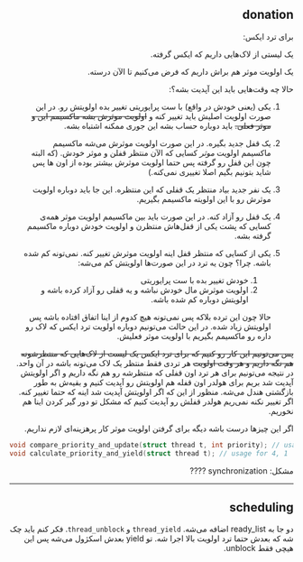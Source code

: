 <div dir="rtl">

## donation

برای ترد ایکس:

یک لیستی از لاک‌هایی داریم که ایکس گرفته.

یک اولویت موثر هم براش داریم که فرض می‌کنیم تا الآن درسته.

حالا چه وقت‌هایی باید این آپدیت بشه؟:

1. یکی (یعنی خودش در واقع) با ست پرایوریتی تغییر بده اولویتش رو. در این صورت اولویت اصلیش باید تغییر کنه و ~~اولویت موثرش بشه ماکسیمم این و موثر فعلی.~~ باید دوباره حساب بشه این جوری ممکنه اشتباه بشه.

2. یک قفل جدید بگیره. در این صورت اولویت موثرش می‌شه ماکسیمم ماکسیمم اولویت *موثر* کسایی که الآن منتظر قفلن و موثر خودش. (که البته چون این قفل رو گرفته پس حتما اولویت موثرش بیشتر بوده از اون ها پس شاید بتونیم بگیم اصلا تغییری نمی‌کنه.)

3. یک نفر جدید بیاد منتظر یک قفلی که این منتظره. این جا باید دوباره اولویت موثرش رو با این اولویته ماکسیمم بگیریم.

4. یک قفل رو آزاد کنه. در این صورت باید بین ماکسیمم اولویت موثر همه‌ی کسایی که پشت یکی از قفل‌هاش منتظرن و اولویت خودش دوباره ماکسیمم گرفته بشه.

5. یکی از کسایی که منتظر قفل اینه اولویت موثرش تغییر کنه. نمی‌تونه کم شده باشه. چرا؟ چون یه ترد در این صورت‌ها اولویتش کم می‌شه:
    1. خودش تغییر بده با ست پرایوریتی
    2. اولویت موثرش مال خودش نباشه و یه قفلی رو آزاد کرده باشه و اولویتش دوباره کم شده باشه.
    
    حالا چون این ترده بلاکه پس نمی‌تونه هیچ کدوم از اینا اتفاق افتاده باشه پس اولویتش زیاد شده. در این حالت می‌تونیم دوباره اولویت ترد ایکس که لاک رو داره رو ماکسیمم بگیریم با اولویت موثر فعلیش.

~~پس می‌تونیم این کار رو کنیم که برای ترد ایکس یک لیست از لاک‌هایی که منتظرشونه هم نگه داریم و هر وقت اولویت~~ هر تردی فقط منتظر یک لاک می‌تونه باشه در آن واحد. در نتیجه می‌تونیم برای هر ترد اون قفلی که منتظرشه رو هم نگه داریم و اگر اولویتش آپدیت شد بریم برای هولدر اون قفله هم اولویتش رو آپدیت کنیم و بقیه‌ش به طور بازگشتی هندل می‌شه. منظور از این که اگر اولویتش آپدیت شد اینه که حتما تغییر کنه. اگر تغییر نکنه نمی‌ریم هولدر قفلش رو آپدیت کنیم که مشکل تو دور گیر کردن اینا هم نخوریم.

اگر این چیزها درست باشه دیگه برای گرفتن اولویت موثر کار پرهزینه‌ای لازم نداریم.

<div dir="ltr">

```c
void compare_priority_and_update(struct thread t, int priority); // usage for 5, 3
void calculate_priority_and_yield(struct thread t); // usage for 4, 1
```
</div>

مشکل:  synchronization ????


-----
## scheduling

دو جا به ready_list اضافه می‌شه. `thread_yield` و `thread_unblock`. فکر کنم باید چک شه که بعدش حتما ترد اولویت بالا اجرا شه. تو yield بعدش اسکژول می‌شه پس این هیچی فقط unblock.
</div>
